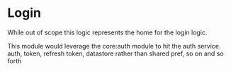 # Login

While out of scope this logic represents the home for the login logic.

This module would leverage the core:auth module to hit the auth service.
auth, token, refresh token, datastore rather than shared pref, so on and so forth
